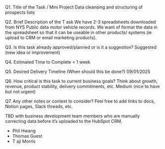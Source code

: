 Q1. Title of the Task / Mini Project
Data cleansing and structuring of prospects lists

Q2. Brief Description of the T ask
We have 2-3 spreadsheets downloaded from NYS Public data motor vehicle records. We want
of format the data in the spreadsheet so that it can be useable in other products/ systems (ie
upload to CRM or email marketing products).

Q3. Is this task already approved/planned or is it a suggestion?
Suggested (new idea or improvement)

Q4. Estimated Time to Complete
< 1 week

Q5. Desired Delivery Timeline (When should this be done?)
09/01/2025

Q6. How critical is this task to current business goals?
Think about growth, revenue, product stability, delivery commitments, etc.
Medium (nice to have but not urgent)

Q7. Any other notes or context to consider?
Feel free to add links to docs, Notion pages, Slack threads, etc.

TBD with business development team members who are manually correcting data before it’s
uploaded to the HubSpot CRM.
- Phil Hwang
- Thomas Guest
- T aji Morris
